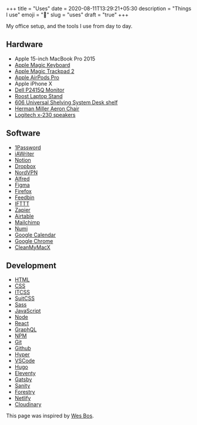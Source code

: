 +++
title = "Uses"
date = 2020-08-11T13:29:21+05:30
description = "Things I use"
emoji = "🍳"
slug = "uses"
draft = "true"
+++

My office setup, and the tools I use from day to day.

## Hardware

- Apple 15-inch MacBook Pro 2015
- [Apple Magic Keyboard](https://www.apple.com/uk/shop/product/MLA22B/A/magic-keyboard-british-english)
- [Apple Magic Trackpad 2](https://www.apple.com/uk/shop/product/MJ2R2Z/A/magic-trackpad-2-silver)
- [Apple AirPods Pro](https://www.apple.com/airpods-pro/)
- Apple iPhone X
- [Dell P2415Q Monitor](https://www.amazon.co.uk/inch-Dell-P2415Q-IPS-Monitor/dp/B00QAJ2MOM/ref=sr_1_1?dchild=1&keywords=Dell+P2415Q&qid=1584572080&sr=8-1)
- [Roost Laptop Stand](https://www.therooststand.com/)
- [606 Universal Shelving System Desk shelf](https://www.vitsoe.com/gb/606/components#desk-shelf)
- [Herman Miller Aeron Chair](https://www.hermanmiller.com/en_gb/products/seating/office-chairs/aeron-chairs/)
- [Logitech x-230 speakers](https://www.ebay.co.uk/i/333518493626?chn=ps)

## Software

- [1Password](https://1password.com/downloads/mac/)
- [iAWriter](https://ia.net/writer)
- [Notion](https://www.notion.so/)
- [Dropbox](https://www.dropbox.com/)
- [NordVPN](https://nordvpn.com/)
- [Alfred](https://www.alfredapp.com/)
- [Figma](https://www.figma.com/)
- [Firefox](https://www.mozilla.org/)
- [Feedbin](https://feedbin.com/)
- [IFTTT](https://ifttt.com/)
- [Zapier](https://zapier.com/)
- [Airtable](https://airtable.com/)
- [Mailchimp](https://mailchimp.com/)
- [Numi](https://numi.app/)
- [Google Calendar](https://www.google.com/calendar/about/)
- [Google Chrome](https://www.google.co.uk/)
- [CleanMyMacX](https://cleanmymac.com/)

## Development

- [HTML](https://developer.mozilla.org/en-US/docs/Web/HTML)
- [CSS](https://www.w3.org/Style/CSS/)
- [ITCSS](https://www.xfive.co/blog/itcss-scalable-maintainable-css-architecture/)
- [SuitCSS](https://suitcss.github.io/)
- [Sass](https://sass-lang.com/)
- [JavaScript](https://developer.mozilla.org/en-US/docs/Web/JavaScript)
- [Node](https://nodejs.org/en/)
- [React](https://reactjs.org/)
- [GraphQL](https://graphql.org/)
- [NPM](https://www.npmjs.com/)
- [Git](https://git-scm.com/)
- [Github](https://github.com/)
- [Hyper](https://hyper.is/)
- [VSCode](https://code.visualstudio.com/)
- [Hugo](https://gohugo.io/)
- [Eleventy](https://www.11ty.dev/)
- [Gatsby](https://www.gatsbyjs.org/)
- [Sanity](https://www.sanity.io/)
- [Forestry](https://forestry.io/)
- [Netlify](https://www.netlify.com/)
- [Cloudinary](https://cloudinary.com/)

<p class="mt-32">This page was inspired by <a href="https://wesbos.com/uses/" target="_blank">Wes Bos</a>.</p>
